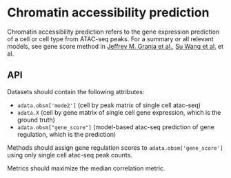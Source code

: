 # Chromatin accessibility prediction

Chromatin accessibility prediction refers to the gene expression prediction of a cell or cell type from ATAC-seq peaks. For a summary or all relevant models, see gene score method in [Jeffrey M. Granja et al.](https://www.biorxiv.org/content/10.1101/2020.04.28.066498v1), [Su Wang et al.](https://pubmed.ncbi.nlm.nih.gov/24263090/) et al.

## API

Datasets should contain the following attributes:

* `adata.obsm['mode2']` (cell by peak matrix of single cell atac-seq)
* `adata.X` (cell by gene matrix of single cell gene expression, which is the ground truth)
* `adata.obsm["gene_score"]` (model-based atac-seq prediction of gene regulation, which is the prediction)

Methods should assign gene regulation scores to `adata.obsm['gene_score']` using only single cell atac-seq peak counts. 

Metrics should maximize the median correlation metric.
